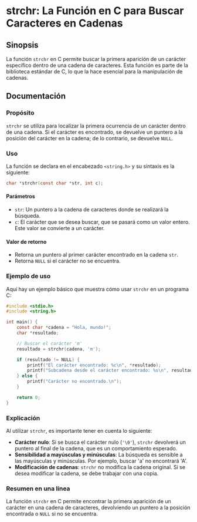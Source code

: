 <!--
Meta Description: # strchr: La Función en C para Buscar Caracteres en Cadenas ## Sinopsis La función `strchr` en C permite buscar la primera aparición de un carácter es...
Meta Keywords: carácter, cadena, strchr, función, buscar
-->

# strchr: La Función en C para Buscar Caracteres en Cadenas

## Sinopsis
La función `strchr` en C permite buscar la primera aparición de un carácter específico dentro de una cadena de caracteres. Esta función es parte de la biblioteca estándar de C, lo que la hace esencial para la manipulación de cadenas.

## Documentación

### Propósito
`strchr` se utiliza para localizar la primera ocurrencia de un carácter dentro de una cadena. Si el carácter es encontrado, se devuelve un puntero a la posición del carácter en la cadena; de lo contrario, se devuelve `NULL`.

### Uso
La función se declara en el encabezado `<string.h>` y su sintaxis es la siguiente:

```c
char *strchr(const char *str, int c);
```

#### Parámetros
- `str`: Un puntero a la cadena de caracteres donde se realizará la búsqueda.
- `c`: El carácter que se desea buscar, que se pasará como un valor entero. Este valor se convierte a un carácter.

#### Valor de retorno
- Retorna un puntero al primer carácter encontrado en la cadena `str`.
- Retorna `NULL` si el carácter no se encuentra.

### Ejemplo de uso
Aquí hay un ejemplo básico que muestra cómo usar `strchr` en un programa C:

```c
#include <stdio.h>
#include <string.h>

int main() {
    const char *cadena = "Hola, mundo!";
    char *resultado;

    // Buscar el carácter 'm'
    resultado = strchr(cadena, 'm');

    if (resultado != NULL) {
        printf("El carácter encontrado: %c\n", *resultado);
        printf("Subcadena desde el carácter encontrado: %s\n", resultado);
    } else {
        printf("Carácter no encontrado.\n");
    }

    return 0;
}
```

### Explicación
Al utilizar `strchr`, es importante tener en cuenta lo siguiente:

- **Carácter nulo**: Si se busca el carácter nulo (`'\0'`), `strchr` devolverá un puntero al final de la cadena, que es un comportamiento esperado.
- **Sensibilidad a mayúsculas y minúsculas**: La búsqueda es sensible a las mayúsculas y minúsculas. Por ejemplo, buscar 'a' no encontrará 'A'.
- **Modificación de cadenas**: `strchr` no modifica la cadena original. Si se desea modificar la cadena, se debe trabajar con una copia.

### Resumen en una línea
La función `strchr` en C permite encontrar la primera aparición de un carácter en una cadena de caracteres, devolviendo un puntero a la posición encontrada o `NULL` si no se encuentra.